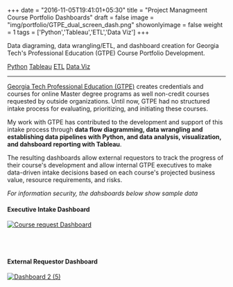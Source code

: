 +++
date = "2016-11-05T19:41:01+05:30"
title = "Project Managmeent Course Portfolio Dashboards"
draft = false
image = "img/portfolio/GTPE_dual_screen_dash.png"
showonlyimage = false
weight = 1
tags = ['Python','Tableau','ETL','Data Viz']
+++

Data diagraming, data wrangling/ETL, and dashboard creation for Georgia Tech's Professional Education (GTPE) Course Portfolio Development.

<div class=Tags>
<span><a href="/tags/python/">Python</a></span>
<span><a href="/tags/tableau/">Tableau</a></span>
<span><a href="/tags/etl/">ETL</a></span>
<span><a href="/tags/data-viz/">Data Viz</a></span>
</div>
<!--more-->
<hr>

[Georgia Tech Professional Education (GTPE)](https://pe.gatech.edu/) creates credentials and courses for online Master degree programs as well non-credit courses requested by outside organizations. Until now, GTPE had no structured intake process for evaluating, prioritizing, and initiating these courses. 

My work with GTPE has contributed to the development and support of this intake process through **data flow diagramming, data wrangling and establishing data pipelines with Python, and data analysis, visualization, and dahsboard reporting with Tableau**. 

The resulting dashboards allow external requestors to track the progress of their course's development and allow internal GTPE executives to make data-driven intake decisions based on each course's projected business value, resource requirements, and risks. 

*For information security, the dahsboards below show sample data*

#### Executive Intake Dashboard

<div class='tableauPlaceholder' id='viz1661534822370' style='position: relative'><noscript><a href='#'><img alt='Course request Dashboard ' src='https:&#47;&#47;public.tableau.com&#47;static&#47;images&#47;GT&#47;GTPE-CourseRequestSummary&#47;CourserequestDashboard&#47;1_rss.png' style='border: none' /></a></noscript><object class='tableauViz'  style='display:none;'><param name='host_url' value='https%3A%2F%2Fpublic.tableau.com%2F' /> <param name='embed_code_version' value='3' /> <param name='site_root' value='' /><param name='name' value='GTPE-CourseRequestSummary&#47;CourserequestDashboard' /><param name='tabs' value='no' /><param name='toolbar' value='yes' /><param name='static_image' value='https:&#47;&#47;public.tableau.com&#47;static&#47;images&#47;GT&#47;GTPE-CourseRequestSummary&#47;CourserequestDashboard&#47;1.png' /> <param name='animate_transition' value='yes' /><param name='display_static_image' value='yes' /><param name='display_spinner' value='yes' /><param name='display_overlay' value='yes' /><param name='display_count' value='yes' /><param name='language' value='en-US' /></object></div>                <script type='text/javascript'>                    var divElement = document.getElementById('viz1661534822370');                    var vizElement = divElement.getElementsByTagName('object')[0];                    if ( divElement.offsetWidth > 800 ) { vizElement.style.width='1000px';vizElement.style.height='927px';} else if ( divElement.offsetWidth > 500 ) { vizElement.style.width='1000px';vizElement.style.height='927px';} else { vizElement.style.width='100%';vizElement.style.height='4727px';}                     var scriptElement = document.createElement('script');                    scriptElement.src = 'https://public.tableau.com/javascripts/api/viz_v1.js';                    vizElement.parentNode.insertBefore(scriptElement, vizElement);                </script>


<br></br>
#### External Requestor Dashboard

<div class='tableauPlaceholder' id='viz1661807736853' style='position: relative'><noscript><a href='#'><img alt='Dashboard 2 (5) ' src='https:&#47;&#47;public.tableau.com&#47;static&#47;images&#47;GT&#47;GTPECourseDevelopment&#47;Dashboard25&#47;1_rss.png' style='border: none' /></a></noscript><object class='tableauViz'  style='display:none;'><param name='host_url' value='https%3A%2F%2Fpublic.tableau.com%2F' /> <param name='embed_code_version' value='3' /> <param name='site_root' value='' /><param name='name' value='GTPECourseDevelopment&#47;Dashboard25' /><param name='tabs' value='no' /><param name='toolbar' value='yes' /><param name='static_image' value='https:&#47;&#47;public.tableau.com&#47;static&#47;images&#47;GT&#47;GTPECourseDevelopment&#47;Dashboard25&#47;1.png' /> <param name='animate_transition' value='yes' /><param name='display_static_image' value='yes' /><param name='display_spinner' value='yes' /><param name='display_overlay' value='yes' /><param name='display_count' value='yes' /><param name='language' value='en-US' /></object></div>                <script type='text/javascript'>                    var divElement = document.getElementById('viz1661807736853');                    var vizElement = divElement.getElementsByTagName('object')[0];                    if ( divElement.offsetWidth > 800 ) { vizElement.style.width='1000px';vizElement.style.height='1027px';} else if ( divElement.offsetWidth > 500 ) { vizElement.style.width='1000px';vizElement.style.height='1027px';} else { vizElement.style.width='100%';vizElement.style.height='5027px';}                     var scriptElement = document.createElement('script');                    scriptElement.src = 'https://public.tableau.com/javascripts/api/viz_v1.js';                    vizElement.parentNode.insertBefore(scriptElement, vizElement);                </script>
